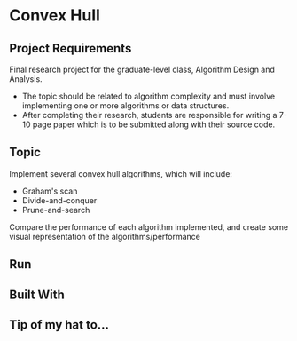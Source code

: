 # Convex Hull

## Project Requirements
Final research project for the graduate-level class, Algorithm Design and Analysis. 
* The topic should be related to algorithm complexity and must involve implementing one or more algorithms or data structures.
* After completing their research, students are responsible for writing a 7-10 page paper which is to be submitted along with their source code.

## Topic
Implement several convex hull algorithms, which will include:
* Graham's scan
* Divide-and-conquer
* Prune-and-search

Compare the performance of each algorithm implemented, and create some visual representation of the algorithms/performance 

## Run

## Built With

## Tip of my hat to...

